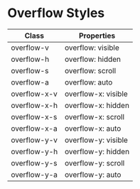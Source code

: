 # Overflow Styles

| Class | Properties |
| ----- | ---------- |
| overflow-v | overflow: visible |
| overflow-h | overflow: hidden |
| overflow-s | overflow: scroll |
| overflow-a | overflow: auto |
| overflow-x-v | overflow-x: visible |
| overflow-x-h | overflow-x: hidden |
| overflow-x-s | overflow-x: scroll |
| overflow-x-a | overflow-x: auto |
| overflow-y-v | overflow-y: visible |
| overflow-y-h | overflow-y: hidden |
| overflow-y-s | overflow-y: scroll |
| overflow-y-a | overflow-y: auto |
